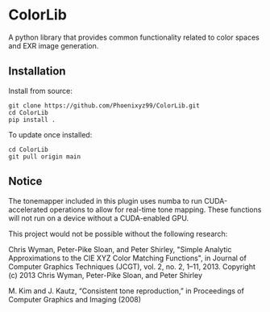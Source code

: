 # ColorLib
 A python library that provides common functionality related to color spaces and EXR image generation.
 
## Installation
 
 Install from source:
 ```
 git clone https://github.com/Phoenixyz99/ColorLib.git
 cd ColorLib
 pip install .
 ```

 To update once installed:
 ```
 cd ColorLib
 git pull origin main
 ```

## Notice
 The tonemapper included in this plugin uses numba to run CUDA-accelerated operations to allow for real-time tone mapping.
 These functions will not run on a device without a CUDA-enabled GPU.

This project would not be possible without the following research:

Chris Wyman, Peter-Pike Sloan, and Peter Shirley, 
"Simple Analytic Approximations to the CIE XYZ Color Matching Functions", 
in Journal of Computer Graphics Techniques (JCGT), vol. 2, no. 2, 1–11, 2013.
Copyright (c) 2013 Chris Wyman, Peter-Pike Sloan, and Peter Shirley 

M. Kim and J. Kautz,
“Consistent tone reproduction,” 
in Proceedings of Computer Graphics and Imaging (2008)
